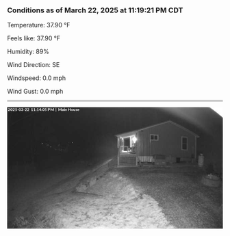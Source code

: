 ### Conditions as of March 22, 2025 at 11:19:21 PM CDT 

Temperature: 37.90 &deg;F

Feels like: 37.90 &deg;F

Humidity: 89%

Wind Direction: SE

Windspeed: 0.0 mph

Wind Gust: 0.0 mph

---

<img src="./images/latest.jpeg"/>

